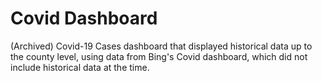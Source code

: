 # Covid Dashboard

(Archived) Covid-19 Cases dashboard that displayed historical data up to the county level, using data from Bing's Covid dashboard, which did not include historical data at the time.
